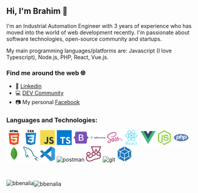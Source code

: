 ## Hi, I'm Brahim 👋

I'm an Industrial Automation Engineer with 3 years of experience who has moved into the world of web development recently. I'm passionate about software technologies, open-source community and startups.

My main programming languages/platforms are: Javascript (I love Typescript), Node.js, PHP, React, Vue.js.

### Find me around the web 🌐

- 💼 [Linkedin](https://es.linkedin.com/in/brahim-benalia)
- ‍💻 [DEV Community](https://dev.to/bbenalia)
- 📷 My personal [Facebook](https://www.facebook.com/abraham.ben.184)

<h3 align="left">Languages and Technologies:</h3>
<p align="left">
   <img src="https://raw.githubusercontent.com/devicons/devicon/master/icons/html5/html5-original-wordmark.svg" alt="html5" width="40" height="40" title="html5"/> 
   <img src="https://raw.githubusercontent.com/devicons/devicon/master/icons/css3/css3-original-wordmark.svg" alt="css3" width="40" height="40" title="css3"/>  
   <img src="https://raw.githubusercontent.com/devicons/devicon/master/icons/javascript/javascript-original.svg" alt="javascript" width="40" height="40" title ="javascript"/> 
   <img src="https://raw.githubusercontent.com/devicons/devicon/master/icons/typescript/typescript-original.svg" width="40" height="40" alt="typescript" title="typescript" />
   <img src="https://raw.githubusercontent.com/devicons/devicon/master/icons/bootstrap/bootstrap-plain.svg" width="40" alt="Bootstrap" title="Bootstrap"/>
   <img src="https://raw.githubusercontent.com/devicons/devicon/master/icons/tailwindcss/tailwindcss-original-wordmark.svg" width="40" alt="Tailwindcss" title="Tailwindcss"/>
   <img src="https://raw.githubusercontent.com/devicons/devicon/master/icons/sass/sass-original.svg" alt="sass" width="40" height="40" title="Sass"/>
   <img src="https://raw.githubusercontent.com/devicons/devicon/master/icons/react/react-original-wordmark.svg" alt="react" width="40" height="40" title="React"/>
   <img src="https://raw.githubusercontent.com/devicons/devicon/master/icons/vuejs/vuejs-original.svg" alt="vuejs" width="40" height="40" title="vuejs"/>
   <img src="https://raw.githubusercontent.com/devicons/devicon/master/icons/nodejs/nodejs-plain.svg" width="40" alt="Node.js" title="NodeJS"/>
   <img src="https://raw.githubusercontent.com/devicons/devicon/master/icons/php/php-plain.svg" width="40" alt="PHP" title="PHP"/>
   <img src="https://raw.githubusercontent.com/devicons/devicon/master/icons/mongodb/mongodb-original.svg" width="40" alt="MongoDB" title="MongoDB"/>
   <img src="https://raw.githubusercontent.com/devicons/devicon/master/icons/mysql/mysql-original.svg" width="40" alt="MySQL"  title="MySQL"/>
   <img src="https://raw.githubusercontent.com/devicons/devicon/master/icons/vscode/vscode-original.svg" width="40" alt="VSCode"  title="VSCode"/>
   <img src="https://www.vectorlogo.zone/logos/getpostman/getpostman-icon.svg" alt="postman" width="40" height="40" title="postman"/>
   <img src="https://raw.githubusercontent.com/devicons/devicon/master/icons/jest/jest-plain.svg" width="40" alt="Jest" title="Jest" />
   <img src="https://www.vectorlogo.zone/logos/git-scm/git-scm-icon.svg" alt="git" width="40" height="40" title="git"/>
   <img src="https://raw.githubusercontent.com/devicons/devicon/master/icons/webpack/webpack-plain.svg" width="40" title="Webpack" alt="Webpack"/>
</p>
 
</br>
<p><img align="left" src="https://github-readme-stats.vercel.app/api/top-langs?username=bbenalia&show_icons=true&locale=en&layout=compact" alt="bbenalia" /><img align="center" src="https://github-readme-stats.vercel.app/api?username=bbenalia&show_icons=true&locale=en" alt="bbenalia" /></p>
